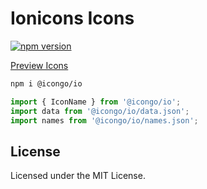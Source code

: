 Ionicons Icons
===

[![npm version](https://img.shields.io/npm/v/@icongo/io.svg)](https://www.npmjs.com/package/@icongo/io)

[Preview Icons](http://icongo.github.io/#/icons/io)

```bash
npm i @icongo/io
```

```jsx
import { IconName } from '@icongo/io';
import data from '@icongo/io/data.json';
import names from '@icongo/io/names.json';
```

## License

Licensed under the MIT License.